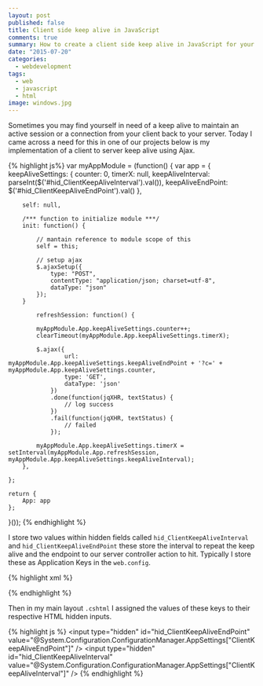 ```yaml
---
layout: post
published: false
title: Client side keep alive in JavaScript
comments: true
summary: How to create a client side keep alive in JavaScript for your website
date: "2015-07-20"
categories: 
  - webdevelopment
tags: 
  - web
  - javascript
  - html
image: windows.jpg
---
```


Sometimes you may find yourself in need of a keep alive to maintain an active session or a connection from your client back to your server. Today I came across a need for this in one of our projects below is my implementation of a client to server keep alive using Ajax.

{% highlight js%}
var myAppModule = (function() {
    var app = {
        keepAliveSettings: {
            counter: 0,
            timerX: null,
            keepAliveInterval: parseInt($('#hid_ClientKeepAliveInterval').val()),
            keepAliveEndPoint: $('#hid_ClientKeepAliveEndPoint').val()
        },

        self: null,

        /*** function to initialize module ***/
        init: function() {

            // mantain reference to module scope of this
            self = this;

            // setup ajax
            $.ajaxSetup({
                type: "POST",
                contentType: "application/json; charset=utf-8",
                dataType: "json"
            });
        }

            refreshSession: function() {

            myAppModule.App.keepAliveSettings.counter++;
            clearTimeout(myAppModule.App.keepAliveSettings.timerX);

            $.ajax({
                    url: myAppModule.App.keepAliveSettings.keepAliveEndPoint + '?c=' + myAppModule.App.keepAliveSettings.counter,
                    type: 'GET',
                    dataType: 'json'
                })
                .done(function(jqXHR, textStatus) {
                    // log success
                })
                .fail(function(jqXHR, textStatus) {
                    // failed
                });

            myAppModule.App.keepAliveSettings.timerX = setInterval(myAppModule.App.refreshSession, myAppModule.App.keepAliveSettings.keepAliveInterval);
        },

    };

    return {
        App: app
    };

}());
{% endhighlight %}

I store two values within hidden fields called `hid_ClientKeepAliveInterval` and `hid_ClientKeepAliveEndPoint` these store the interval to repeat the keep alive and the endpoint to our server controller action to hit. Typically I store these as Application Keys in the `web.config`.

{% highlight xml %}
<!-- Client side keep alive -->
<add key="ClientKeepAliveEndPoint" value="http://localhost:3000/KeepAlive/ClientKeepAlive/"/>
<add key="ClientKeepAliveInterval" value="30000"/> <!-- milleseconds, 30 seconds -->
{% endhighlight %}

Then in my main layout `.cshtml` I assigned the values of these keys to their respective HTML hidden inputs.

{% highlight js %}
<input type="hidden" id="hid_ClientKeepAliveEndPoint" value="@System.Configuration.ConfigurationManager.AppSettings["ClientKeepAliveEndPoint"]" />
<input type="hidden" id="hid_ClientKeepAliveInterval" value="@System.Configuration.ConfigurationManager.AppSettings["ClientKeepAliveInterval"]" />
{% endhighlight %}
